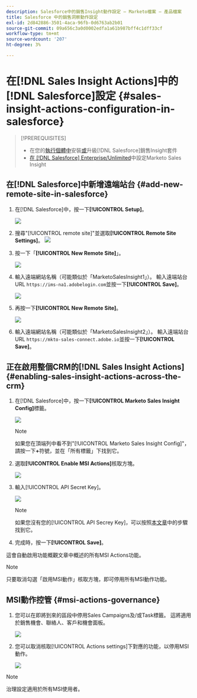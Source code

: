```yaml
---
description: Salesforce中的銷售Insight動作設定 — Marketo檔案 — 產品檔案
title: Salesforce 中的銷售洞察動作設定
exl-id: 2d842886-3501-4aca-96fb-0d6763ab2b01
source-git-commit: 09a656c3a0d0002edfa1a61b987bff4c1dff33cf
workflow-type: tm+mt
source-wordcount: '207'
ht-degree: 3%

---
```


# 在[!DNL Sales Insight Actions]中的[!DNL Salesforce]設定 {#sales-insight-actions-configuration-in-salesforce}

>[!PREREQUISITES]
>
>* 在您的[執行個體中](/help/marketo/product-docs/marketo-sales-insight/msi-for-salesforce/installation/install-marketo-sales-insight-package-in-salesforce-appexchange.md)安裝[或](/help/marketo/product-docs/marketo-sales-insight/msi-for-salesforce/upgrading/upgrading-your-msi-package.md)升級[!DNL Salesforce]銷售Insight套件
>* [在 [!DNL Salesforce] Enterprise/Unlimited](/help/marketo/product-docs/marketo-sales-insight/msi-for-salesforce/configuration/configure-marketo-sales-insight-in-salesforce-enterprise-unlimited.md)中設定Marketo Sales Insight

## 在[!DNL Salesforce]中新增遠端站台 {#add-new-remote-site-in-salesforce}

1. 在[!DNL Salesforce]中，按一下&#x200B;**[!UICONTROL Setup]**。

   ![](assets/msi-actions-configuration-in-salesforce-1.png)

1. 搜尋&quot;[!UICONTROL remote site]&quot;並選取&#x200B;**[!UICONTROL Remote Site Settings]**。
   ![](assets/msi-actions-configuration-in-salesforce-2.png)

1. 按一下「**[!UICONTROL New Remote Site]**」。

   ![](assets/msi-actions-configuration-in-salesforce-3.png)

1. 輸入遠端網站名稱（可能類似於「MarketoSalesInsight1」）。 輸入遠端站台URL `https://ims-na1.adobelogin.com`並按一下&#x200B;**[!UICONTROL Save]**。

   ![](assets/msi-actions-configuration-in-salesforce-4.png)

1. 再按一下&#x200B;**[!UICONTROL New Remote Site]**。

   ![](assets/msi-actions-configuration-in-salesforce-4a.png)

1. 輸入遠端網站名稱（可能類似於「MarketoSalesInsight2」）。 輸入遠端站台URL `https://mkto-sales-connect.adobe.io`並按一下&#x200B;**[!UICONTROL Save]**。

## 正在啟用整個CRM的[!DNL Sales Insight Actions] {#enabling-sales-insight-actions-across-the-crm}

1. 在[!DNL Salesforce]中，按一下&#x200B;**[!UICONTROL Marketo Sales Insight Config]**&#x200B;標籤。

   ![](assets/msi-actions-configuration-in-salesforce-5.png)

   >[!NOTE]
   >
   >如果您在頂端列中看不到&quot;[!UICONTROL Marketo Sales Insight Config]&quot;，請按一下&#x200B;**+**&#x200B;符號，並在「所有標籤」下找到它。

1. 選取&#x200B;**[!UICONTROL Enable MSI Actions]**&#x200B;核取方塊。

   ![](assets/msi-actions-configuration-in-salesforce-6.png)

1. 輸入[!UICONTROL API Secret Key]。

   ![](assets/msi-actions-configuration-in-salesforce-7.png)

   >[!NOTE]
   >
   >如果您沒有您的[!UICONTROL API Secrey Key]，可以按照[本文章](/help/marketo/product-docs/marketo-sales-insight/msi-for-salesforce/configuration/configure-marketo-sales-insight-in-salesforce-enterprise-unlimited.md)中的步驟找到它。

1. 完成時，按一下&#x200B;**[!UICONTROL Save]**。

這會自動啟用功能概觀文章中概述的所有MSI Actions功能。

>[!NOTE]
>
>只要取消勾選「啟用MSI動作」核取方塊，即可停用所有MSI動作功能。

## MSI動作控管 {#msi-actions-governance}

1. 您可以在即將到來的區段中停用Sales Campaigns及/或Task標籤。 這將適用於銷售機會、聯絡人、客戶和機會面板。

   ![](assets/msi-actions-configuration-in-salesforce-8.png)

1. 您可以取消核取[!UICONTROL Actions settings]下對應的功能，以停用MSI動作。

   ![](assets/msi-actions-configuration-in-salesforce-9.png)

>[!NOTE]
>
>治理設定適用於所有MSI使用者。
